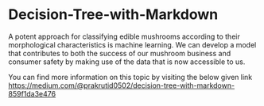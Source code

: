 # Decision-Tree-with-Markdown
A potent approach for classifying edible mushrooms according to their morphological characteristics is machine learning. We can develop a model that contributes to both the success of our mushroom business and consumer safety by making use of the data that is now accessible to us.

You can find more information on this topic by visiting the below given link 
https://medium.com/@prakrutid0502/decision-tree-with-markdown-859f1da3e476

